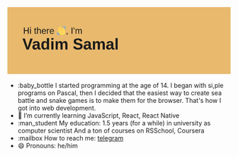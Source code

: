 ![](/header.png)

- :baby_bottle I started programming at the age of 14. I began with si,ple programs on Pascal, then I decided that the easiest way to create sea battle and snake games is to make them for the browser. That's how I got into web development.
- 🌱 I’m currently learning JavaScript, React, React Native
- :man_student My education: 1.5 years (for a while) in university as computer scientist And a ton of courses on RSSchool, Coursera
- :mailbox How to reach me: [telegram](https://t.me/tinoameinside)
- 😄 Pronouns: he/him
 
<!--

- 🔭 I’m currently working on ...
- 🌱 I’m currently learning ...
- 👯 I’m looking to collaborate on ...
- 🤔 I’m looking for help with ...
- 💬 Ask me about ...
- 📫 How to reach me: ...
- 😄 Pronouns: ...
- ⚡ Fun fact: ...
-->
